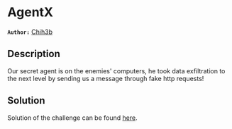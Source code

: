 # AgentX

**`Author:`** [Chih3b](https://github.com/Ch1h3b)

## Description

Our secret agent is on the enemies' computers, he took data exfiltration to the next level by sending us a message through fake http requests!

## Solution

Solution of the challenge can be found [here](solution/).
